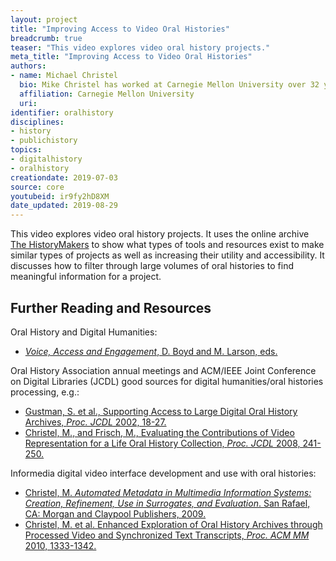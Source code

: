 ```yaml
---
layout: project
title: "Improving Access to Video Oral Histories"
breadcrumb: true
teaser: "This video explores video oral history projects."
meta_title: "Improving Access to Video Oral Histories"
authors:
- name: Michael Christel
  bio: Mike Christel has worked at Carnegie Mellon University over 32 years, the last 13 at the Entertainment Technology Center where he is now a Teaching Professor.  His research spans multimedia information processing and interface research to transformational games for health and education.  He has worked for over a decade with The HistoryMakers on data processing and interfaces into their significant 150,000 (and growing) African American video oral history stories, promoting general use and digital humanities scholarship.
  affiliation: Carnegie Mellon University
  uri:
identifier: oralhistory
disciplines:
- history
- publichistory
topics:
- digitalhistory
- oralhistory
creationdate: 2019-07-03
source: core
youtubeid: ir9fy2hD8XM
date_updated: 2019-08-29
---
```



This video explores video oral history projects. It uses the online archive [The HistoryMakers](https://www.thehistorymakers.org/) to show what types of tools and resources exist to make similar types of projects as well as increasing their utility and accessibility. It discusses how to filter through large volumes of oral histories to find meaningful information for a project.

## Further Reading and Resources
Oral History and Digital Humanities:
  - [_Voice, Access and Engagement_, D. Boyd and M. Larson, eds.](https://link.springer.com/book/10.1057%2F9781137322029)

Oral History Association annual meetings and ACM/IEEE Joint Conference on Digital Libraries (JCDL) good sources for digital humanities/oral histories processing, e.g.:

  - [Gustman, S. et al., Supporting Access to Large Digital Oral History Archives, _Proc. JCDL_ 2002, 18-27.](https://dl.acm.org/citation.cfm?doid=544220.544224)
  - [Christel, M., and Frisch, M., Evaluating the Contributions of Video Representation for a Life Oral History Collection, _Proc. JCDL_ 2008, 241-250.](https://dl.acm.org/citation.cfm?doid=1378889.1378929)

Informedia digital video interface development and use with oral histories:
  - [Christel, M. _Automated Metadata in Multimedia Information Systems: Creation, Refinement, Use in Surrogates, and Evaluation_. San Rafael, CA: Morgan and Claypool Publishers, 2009.](https://www.morganclaypool.com/doi/abs/10.2200/S00167ED1V01Y200812ICR002)
  - [Christel, M. et al. Enhanced Exploration of Oral History Archives through Processed Video and Synchronized Text Transcripts, _Proc. ACM MM_ 2010, 1333-1342.](https://dl.acm.org/citation.cfm?doid=1873951.1874215)
